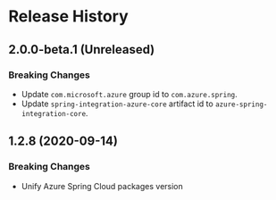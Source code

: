 # Release History

## 2.0.0-beta.1 (Unreleased)
### Breaking Changes
- Update `com.microsoft.azure` group id to `com.azure.spring`.
- Update `spring-integration-azure-core` artifact id to `azure-spring-integration-core`.

## 1.2.8 (2020-09-14)
### Breaking Changes
- Unify Azure Spring Cloud packages version
